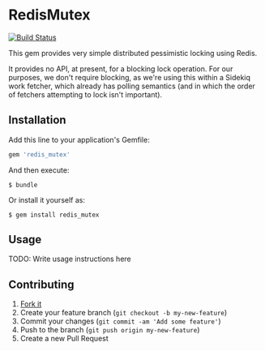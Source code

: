 # RedisMutex

[![Build Status](https://travis-ci.org/GoodGuide/redis_mutex.svg?branch=master)](https://travis-ci.org/GoodGuide/redis_mutex)

This gem provides very simple distributed pessimistic locking using Redis.

It provides no API, at present, for a blocking lock operation. For our purposes, we don't require blocking, as we're using this within a Sidekiq work fetcher, which already has polling semantics (and in which the order of fetchers attempting to lock isn't important).

## Installation

Add this line to your application's Gemfile:

```ruby
gem 'redis_mutex'
```

And then execute:

    $ bundle

Or install it yourself as:

    $ gem install redis_mutex

## Usage

TODO: Write usage instructions here

## Contributing

1. [Fork it](https://github.com/GoodGuide/redis_mutex/fork)
2. Create your feature branch (`git checkout -b my-new-feature`)
3. Commit your changes (`git commit -am 'Add some feature'`)
4. Push to the branch (`git push origin my-new-feature`)
5. Create a new Pull Request

